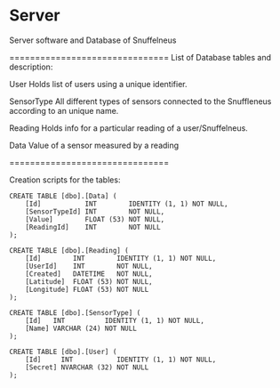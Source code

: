Server
======

Server software and Database of Snuffelneus

===============================
List of Database tables and description:

User
Holds list of users using a unique identifier.

SensorType
All different types of sensors connected to the Snuffleneus according to an unique name.

Reading
Holds info for a particular reading of a user/Snuffelneus.

Data
Value of a sensor measured by a reading


===============================

Creation scripts for the tables:

	CREATE TABLE [dbo].[Data] (
		[Id]           INT        IDENTITY (1, 1) NOT NULL,
		[SensorTypeId] INT        NOT NULL,
		[Value]        FLOAT (53) NOT NULL,
		[ReadingId]    INT        NOT NULL
	);

	CREATE TABLE [dbo].[Reading] (
		[Id]        INT        IDENTITY (1, 1) NOT NULL,
		[UserId]    INT        NOT NULL,
		[Created]   DATETIME   NOT NULL,
		[Latitude]  FLOAT (53) NOT NULL,
		[Longitude] FLOAT (53) NOT NULL
	);

	CREATE TABLE [dbo].[SensorType] (
		[Id]   INT          IDENTITY (1, 1) NOT NULL,
		[Name] VARCHAR (24) NOT NULL
	);

	CREATE TABLE [dbo].[User] (
		[Id]     INT           IDENTITY (1, 1) NOT NULL,
		[Secret] NVARCHAR (32) NOT NULL
	);